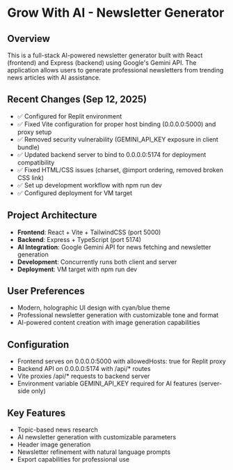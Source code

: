 # Grow With AI - Newsletter Generator

## Overview
This is a full-stack AI-powered newsletter generator built with React (frontend) and Express (backend) using Google's Gemini API. The application allows users to generate professional newsletters from trending news articles with AI assistance.

## Recent Changes (Sep 12, 2025)
- ✅ Configured for Replit environment
- ✅ Fixed Vite configuration for proper host binding (0.0.0.0:5000) and proxy setup
- ✅ Removed security vulnerability (GEMINI_API_KEY exposure in client bundle)
- ✅ Updated backend server to bind to 0.0.0.0:5174 for deployment compatibility
- ✅ Fixed HTML/CSS issues (charset, @import ordering, removed broken CSS link)
- ✅ Set up development workflow with npm run dev
- ✅ Configured deployment for VM target

## Project Architecture
- **Frontend**: React + Vite + TailwindCSS (port 5000)
- **Backend**: Express + TypeScript (port 5174)
- **AI Integration**: Google Gemini API for news fetching and newsletter generation
- **Development**: Concurrently runs both client and server
- **Deployment**: VM target with npm run dev

## User Preferences
- Modern, holographic UI design with cyan/blue theme
- Professional newsletter generation with customizable tone and format
- AI-powered content creation with image generation capabilities

## Configuration
- Frontend serves on 0.0.0.0:5000 with allowedHosts: true for Replit proxy
- Backend API on 0.0.0.0:5174 with /api/* routes
- Vite proxies /api/* requests to backend server
- Environment variable GEMINI_API_KEY required for AI features (server-side only)

## Key Features
- Topic-based news research
- AI newsletter generation with customizable parameters
- Header image generation
- Newsletter refinement with natural language prompts
- Export capabilities for professional use